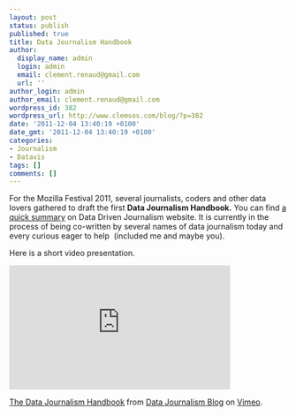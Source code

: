 ```yaml
---
layout: post
status: publish
published: true
title: Data Journalism Handbook
author:
  display_name: admin
  login: admin
  email: clement.renaud@gmail.com
  url: ''
author_login: admin
author_email: clement.renaud@gmail.com
wordpress_id: 382
wordpress_url: http://www.clemsos.com/blog/?p=382
date: '2011-12-04 13:40:19 +0100'
date_gmt: '2011-12-04 13:40:19 +0100'
categories:
- Journalism
- Datavis
tags: []
comments: []
---
```

<p>For the Mozilla Festival 2011, several journalists, coders and other data lovers gathered to draft the first <strong>Data Journalism Handbook.</strong> You can find <a href="here. http://datadrivenjournalism.net/news_and_analysis/the_data_journalism_handbook_at_mozfest_2011_in_london">a quick summary</a> on Data Driven Journalism website. It is currently in the process of being co-written by several names of data journalism today and every curious eager to help  (included me and maybe you).</p>
<p>Here is a short video presentation.</p>
<p><iframe src="http://player.vimeo.com/video/31940484?title=0&amp;byline=0&amp;portrait=0" frameborder="0" width="400" height="225"></iframe></p>
<p><a href="http://vimeo.com/31940484">The Data Journalism Handbook</a> from <a href="http://vimeo.com/datajournalismblog">Data Journalism Blog</a> on <a href="http://vimeo.com">Vimeo</a>.</p>
